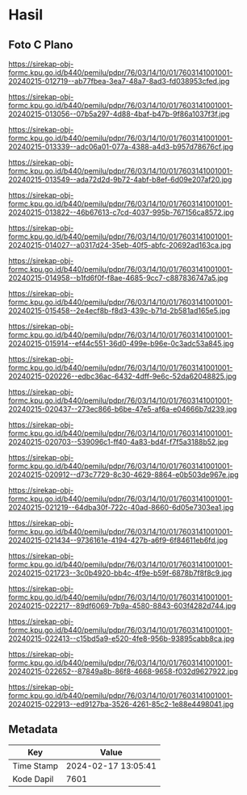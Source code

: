 # Hasil

## Foto C Plano

https://sirekap-obj-formc.kpu.go.id/b440/pemilu/pdpr/76/03/14/10/01/7603141001001-20240215-012719--ab77fbea-3ea7-48a7-8ad3-fd038953cfed.jpg

https://sirekap-obj-formc.kpu.go.id/b440/pemilu/pdpr/76/03/14/10/01/7603141001001-20240215-013056--07b5a297-4d88-4baf-b47b-9f86a1037f3f.jpg

https://sirekap-obj-formc.kpu.go.id/b440/pemilu/pdpr/76/03/14/10/01/7603141001001-20240215-013339--adc06a01-077a-4388-a4d3-b957d78676cf.jpg

https://sirekap-obj-formc.kpu.go.id/b440/pemilu/pdpr/76/03/14/10/01/7603141001001-20240215-013549--ada72d2d-9b72-4abf-b8ef-6d09e207af20.jpg

https://sirekap-obj-formc.kpu.go.id/b440/pemilu/pdpr/76/03/14/10/01/7603141001001-20240215-013822--46b67613-c7cd-4037-995b-767156ca8572.jpg

https://sirekap-obj-formc.kpu.go.id/b440/pemilu/pdpr/76/03/14/10/01/7603141001001-20240215-014027--a0317d24-35eb-40f5-abfc-20692ad163ca.jpg

https://sirekap-obj-formc.kpu.go.id/b440/pemilu/pdpr/76/03/14/10/01/7603141001001-20240215-014958--b1fd6f0f-f8ae-4685-9cc7-c887836747a5.jpg

https://sirekap-obj-formc.kpu.go.id/b440/pemilu/pdpr/76/03/14/10/01/7603141001001-20240215-015458--2e4ecf8b-f8d3-439c-b71d-2b581ad165e5.jpg

https://sirekap-obj-formc.kpu.go.id/b440/pemilu/pdpr/76/03/14/10/01/7603141001001-20240215-015914--ef44c551-36d0-499e-b96e-0c3adc53a845.jpg

https://sirekap-obj-formc.kpu.go.id/b440/pemilu/pdpr/76/03/14/10/01/7603141001001-20240215-020226--edbc36ac-6432-4dff-9e6c-52da62048825.jpg

https://sirekap-obj-formc.kpu.go.id/b440/pemilu/pdpr/76/03/14/10/01/7603141001001-20240215-020437--273ec866-b6be-47e5-af6a-e04666b7d239.jpg

https://sirekap-obj-formc.kpu.go.id/b440/pemilu/pdpr/76/03/14/10/01/7603141001001-20240215-020703--539096c1-ff40-4a83-bd4f-f7f5a3188b52.jpg

https://sirekap-obj-formc.kpu.go.id/b440/pemilu/pdpr/76/03/14/10/01/7603141001001-20240215-020912--d73c7729-8c30-4629-8864-e0b503de967e.jpg

https://sirekap-obj-formc.kpu.go.id/b440/pemilu/pdpr/76/03/14/10/01/7603141001001-20240215-021219--64dba30f-722c-40ad-8660-6d05e7303ea1.jpg

https://sirekap-obj-formc.kpu.go.id/b440/pemilu/pdpr/76/03/14/10/01/7603141001001-20240215-021434--9736161e-4194-427b-a6f9-6f84611eb6fd.jpg

https://sirekap-obj-formc.kpu.go.id/b440/pemilu/pdpr/76/03/14/10/01/7603141001001-20240215-021723--3c0b4920-bb4c-4f9e-b59f-6878b7f8f8c9.jpg

https://sirekap-obj-formc.kpu.go.id/b440/pemilu/pdpr/76/03/14/10/01/7603141001001-20240215-022217--89df6069-7b9a-4580-8843-603f4282d744.jpg

https://sirekap-obj-formc.kpu.go.id/b440/pemilu/pdpr/76/03/14/10/01/7603141001001-20240215-022413--c15bd5a9-e520-4fe8-956b-93895cabb8ca.jpg

https://sirekap-obj-formc.kpu.go.id/b440/pemilu/pdpr/76/03/14/10/01/7603141001001-20240215-022652--87849a8b-86f8-4668-9658-f032d9627922.jpg

https://sirekap-obj-formc.kpu.go.id/b440/pemilu/pdpr/76/03/14/10/01/7603141001001-20240215-022913--ed9127ba-3526-4261-85c2-1e88e4498041.jpg


## Metadata

| Key        | Value               |
| ---------- | ------------------- |
| Time Stamp | 2024-02-17 13:05:41 |
| Kode Dapil | 7601                |



